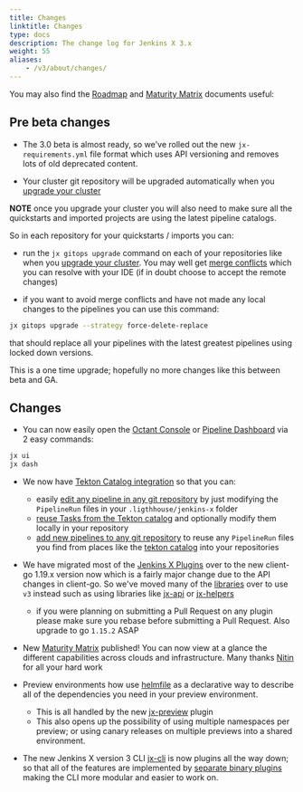 ```yaml
---
title: Changes
linktitle: Changes
type: docs
description: The change log for Jenkins X 3.x
weight: 55
aliases: 
    - /v3/about/changes/
---
```


You may also find the [Roadmap](/community/roadmap/) and [Maturity Matrix](/v3/about/maturity-matrix/) documents useful:


## Pre beta changes

* The 3.0 beta is almost ready, so we've rolled out the new `jx-requirements.yml` file format which uses API versioning and removes lots of old deprecated content.
  
* Your cluster git repository will be upgraded automatically when you [upgrade your cluster](/v3/admin/guides/upgrade/#cluster)
  
**NOTE** once you upgrade your cluster you will also need to make sure all the quickstarts and imported projects are using the latest pipeline catalogs. 

So in each repository for your quickstarts / imports you can:

* run the `jx gitops upgrade` command on each of your repositories like when you  [upgrade your cluster](/v3/admin/guides/upgrade/#cluster). You may well get [merge conflicts](/v3/admin/guides/upgrade/#merge-conflicts) which you can resolve with your IDE (if in doubt choose to accept the remote changes)

* if you want to avoid merge conflicts and have not made any local changes to the pipelines you can use this command:


```bash 
jx gitops upgrade --strategy force-delete-replace
```

that should replace all your pipelines with the latest greatest pipelines using locked down versions. 

This is a one time upgrade; hopefully no more changes like this between beta and GA.


## Changes 

  
* You can now easily open the [Octant Console](/v3/develop/ui/octant/) or [Pipeline Dashboard](/v3/develop/ui/dashboard/) via 2 easy commands:

```bash 
jx ui
jx dash
```    

* We now have [Tekton Catalog integration](/v3/develop/pipeline-catalog/) so that you can:
  * easily [edit any pipeline in any git repository](/v3/develop/pipeline-catalog/#editing-pipelines) by just modifying the `PipelineRun` files in your `.ligthhouse/jenkins-x` folder
  * [reuse Tasks from the Tekton catalog](/v3/develop/pipeline-catalog/#adding-tasks-from-the-tekton-catalog) and optionally modify them locally in your repository
  * [add new pipelines to any git repository](/v3/develop/pipeline-catalog/#add-new-taskspipelines-by-hand) to reuse any `PipelineRun` files you find from places like the [tekton catalog](https://github.com/tektoncd/catalog) into your repositories

* We have migrated most of the [Jenkins X Plugins](https://github.com/jenkins-x/jx-cli#plugins) over to the new client-go 1.19.x version now which is a fairly major change due to the API changes in client-go. So we've moved many of the [libraries](https://github.com/jenkins-x/jx-cli#libraries) over to use `v3` instead such as using libraries like [jx-api](https://github.com/jenkins-x/jx-api) or [jx-helpers](https://github.com/jenkins-x/jx-helpers)
  * if you were planning on submitting a Pull Request on any plugin please make sure you rebase before submitting a Pull Request. Also upgrade to go `1.15.2` ASAP 
  
* New [Maturity Matrix](/v3/about/maturity-matrix/) published! You can now view at a glance the different capabilities across clouds and infrastructure. Many thanks [Nitin](https://github.com/borntorock) for all your hard work

* Preview environments how use [helmfile](https://github.com/roboll/helmfile) as a declarative way to describe all of the dependencies you need in your preview environment. 

  * This is all handled by the new [jx-preview](https://github.com/jenkins-x/jx-preview) plugin
  * This also opens up the possibility of using multiple namespaces per preview; or using canary releases on multiple previews into a shared environment.
  
* The new Jenkins X version 3 CLI [jx-cli](https://github.com/jenkins-x/jx-cli) is now plugins all the way down; so that all of the features are implemented by [separate binary plugins](https://github.com/jenkins-x/jx-cli#plugins) making the CLI more modular and easier to work on.